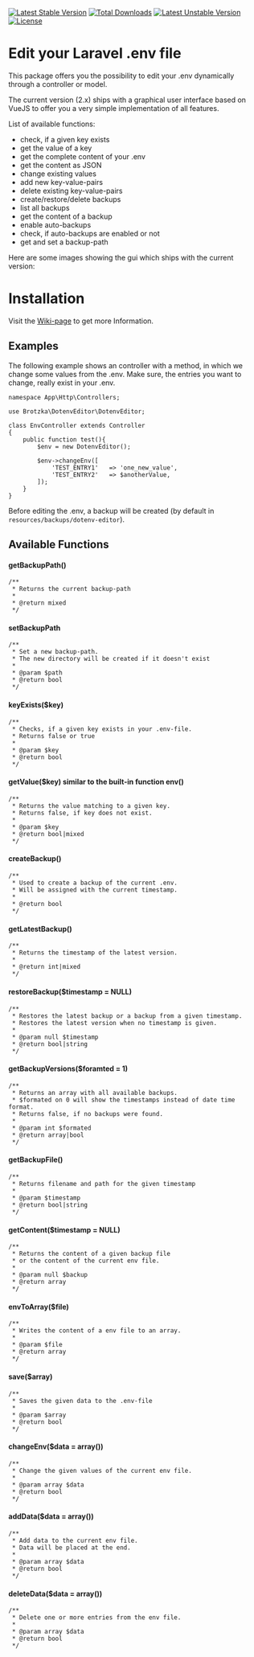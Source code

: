 [![Latest Stable Version](https://poser.pugx.org/brotzka/laravel-dotenv-editor/v/stable)](https://packagist.org/packages/brotzka/laravel-dotenv-editor) [![Total Downloads](https://poser.pugx.org/brotzka/laravel-dotenv-editor/downloads)](https://packagist.org/packages/brotzka/laravel-dotenv-editor) [![Latest Unstable Version](https://poser.pugx.org/brotzka/laravel-dotenv-editor/v/unstable)](https://packagist.org/packages/brotzka/laravel-dotenv-editor) [![License](https://poser.pugx.org/brotzka/laravel-dotenv-editor/license)](https://packagist.org/packages/brotzka/laravel-dotenv-editor)

# Edit your Laravel .env file

This package offers you the possibility to edit your .env dynamically through a controller or model. 

The current version (2.x) ships with a graphical user interface based on VueJS to offer you a very simple implementation of all features.

List of available functions:
- check, if a given key exists
- get the value of a key
- get the complete content of your .env
- get the content as JSON
- change existing values
- add new key-value-pairs
- delete existing key-value-pairs
- create/restore/delete backups
- list all backups
- get the content of a backup
- enable auto-backups
- check, if auto-backups are enabled or not
- get and set a backup-path


Here are some images showing the gui which ships with the current version:

[]()
[]()
[]()
[]()
[]()
[]()


# Installation

Visit the [Wiki-page](https://github.com/Brotzka/laravel-dotenv-editor/wiki/Installation) to get more Information.


## Examples

The following example shows an controller with a method, in which we change some values from the .env.
Make sure, the entries you want to change, really exist in your .env.

    namespace App\Http\Controllers;

    use Brotzka\DotenvEditor\DotenvEditor;

    class EnvController extends Controller
    {
        public function test(){
            $env = new DotenvEditor();

            $env->changeEnv([
                'TEST_ENTRY1'   => 'one_new_value',
                'TEST_ENTRY2'   => $anotherValue,
            ]);
        }
    }

Before editing the .env, a backup will be created (by default in `resources/backups/dotenv-editor`).


## Available Functions

#### getBackupPath()
    /**
     * Returns the current backup-path
     *
     * @return mixed
     */

#### setBackupPath
    /**
     * Set a new backup-path.
     * The new directory will be created if it doesn't exist
     *
     * @param $path
     * @return bool
     */

#### keyExists($key)
    /**
     * Checks, if a given key exists in your .env-file.
     * Returns false or true
     *
     * @param $key
     * @return bool
     */

#### getValue($key) similar to the built-in function env()
    /**
     * Returns the value matching to a given key.
     * Returns false, if key does not exist.
     *
     * @param $key
     * @return bool|mixed
     */

#### createBackup()
    /**
     * Used to create a backup of the current .env.
     * Will be assigned with the current timestamp.
     *
     * @return bool
     */

#### getLatestBackup()
    /**
     * Returns the timestamp of the latest version.
     *
     * @return int|mixed
     */

#### restoreBackup($timestamp = NULL)
    /**
     * Restores the latest backup or a backup from a given timestamp.
     * Restores the latest version when no timestamp is given.
     *
     * @param null $timestamp
     * @return bool|string
     */

#### getBackupVersions($foramted = 1)
    /**
     * Returns an array with all available backups.
     * $formated on 0 will show the timestamps instead of date time format.
     * Returns false, if no backups were found.
     *
     * @param int $formated
     * @return array|bool
     */

#### getBackupFile()
    /**
     * Returns filename and path for the given timestamp
     *
     * @param $timestamp
     * @return bool|string
     */

#### getContent($timestamp = NULL)
    /**
     * Returns the content of a given backup file
     * or the content of the current env file.
     *
     * @param null $backup
     * @return array
     */

#### envToArray($file)
    /**
     * Writes the content of a env file to an array.
     *
     * @param $file
     * @return array
     */

#### save($array)
    /**
     * Saves the given data to the .env-file
     *
     * @param $array
     * @return bool
     */

#### changeEnv($data = array())
    /**
     * Change the given values of the current env file.
     *
     * @param array $data
     * @return bool
     */

#### addData($data = array())
    /**
     * Add data to the current env file.
     * Data will be placed at the end.
     *
     * @param array $data
     * @return bool
     */

#### deleteData($data = array())
    /**
     * Delete one or more entries from the env file.
     *
     * @param array $data
     * @return bool
     */